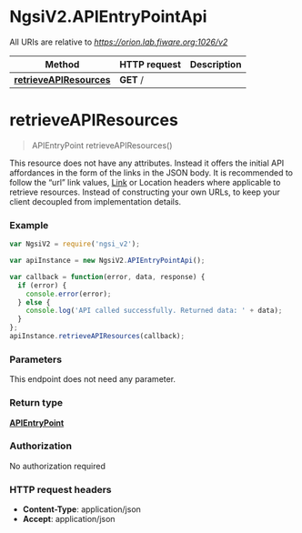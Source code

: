 # NgsiV2.APIEntryPointApi

All URIs are relative to *https://orion.lab.fiware.org:1026/v2*

Method | HTTP request | Description
------------- | ------------- | -------------
[**retrieveAPIResources**](APIEntryPointApi.md#retrieveAPIResources) | **GET** / | 


<a name="retrieveAPIResources"></a>
# **retrieveAPIResources**
> APIEntryPoint retrieveAPIResources()



This resource does not have any attributes. Instead it offers the initial API affordances in the form of the links in the JSON body. It is recommended to follow the “url” link values, [Link](https://tools.ietf.org/html/rfc5988) or Location headers where applicable to retrieve resources. Instead of constructing your own URLs, to keep your client decoupled from implementation details.

### Example
```javascript
var NgsiV2 = require('ngsi_v2');

var apiInstance = new NgsiV2.APIEntryPointApi();

var callback = function(error, data, response) {
  if (error) {
    console.error(error);
  } else {
    console.log('API called successfully. Returned data: ' + data);
  }
};
apiInstance.retrieveAPIResources(callback);
```

### Parameters
This endpoint does not need any parameter.

### Return type

[**APIEntryPoint**](APIEntryPoint.md)

### Authorization

No authorization required

### HTTP request headers

 - **Content-Type**: application/json
 - **Accept**: application/json

